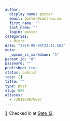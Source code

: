 ```yaml
---
author:
  display_name: poster
  email: poster@zastrow.co
  first_name: ""
  last_name: ""
  login: poster
categories:
  - Micro
date: "2019-08-04T23:11:56Z"
meta:
  _wpcom_is_markdown: "1"
parent_id: "0"
password: ""
published: true
status: publish
tags: []
title: ""
type: post
slug: 686
aliases:
  - /2019/08/686/
---
```

<p><span>📍</span> Checked in at <a href="http://4sq.com/jmbg0U">Gate 12</a>.</p>
